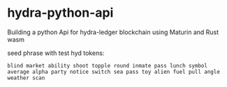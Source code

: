 # hydra-python-api
Building a python Api for hydra-ledger blockchain using Maturin and Rust wasm


seed phrase with test hyd tokens:
``` 
blind market ability shoot topple round inmate pass lunch symbol average alpha party notice switch sea pass toy alien fuel pull angle weather scan

```
